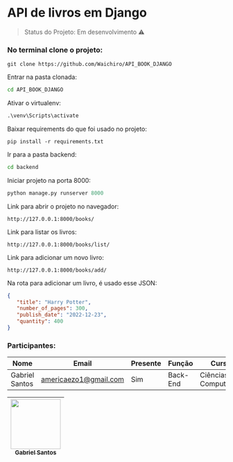 # API de livros em Django

> Status do Projeto: Em desenvolvimento :warning:

### No terminal clone o projeto:
```git
git clone https://github.com/Waichiro/API_BOOK_DJANGO
```    

Entrar na pasta clonada:
```cmd
cd API_BOOK_DJANGO
```

Ativar o virtualenv:
```cmd
.\venv\Scripts\activate
```

Baixar requirements do que foi usado no projeto:
```pip
pip install -r requirements.txt
```

Ir para a pasta backend:
```cmd
cd backend
```

Iniciar projeto na porta 8000:
```python
python manage.py runserver 8000
```

Link para abrir o projeto no navegador:
```http
http://127.0.0.1:8000/books/
```

Link para listar os livros:
```http
http://127.0.0.1:8000/books/list/
```

Link para adicionar um novo livro:
```http
http://127.0.0.1:8000/books/add/
```

Na rota para adicionar um livro, é usado esse JSON:
```json
{
   "title": "Harry Potter",
   "number_of_pages": 300,
   "publish_date": "2022-12-23",
   "quantity": 400
}
```



### Participantes: 
|Nome|Email|Presente|Função|Curso|
| -------- | -------- | -------- |-------- | -------- |
|Gabriel Santos|americaezo1@gmail.com|Sim|Back-End|Ciências da Computação|


[<img src="https://github.com/Waichiro.png" width=115 > <br> <sub> Gabriel Santos </sub>](https://github.com/Waichiro) |
| :---: |  